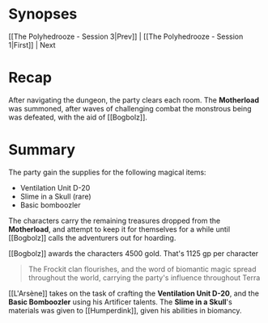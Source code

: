 # Synopses

[[The Polyhedrooze - Session 3|Prev]] | [[The Polyhedrooze - Session 1|First]] | Next

# Recap
After navigating the dungeon, the party clears each room.
The **Motherload** was summoned, after waves of challenging combat the monstrous being was defeated, with the aid of [[Bogbolz]].

# Summary
The party gain the supplies for the following magical items:
- Ventilation Unit D-20
- Slime in a Skull (rare)
- Basic bomboozler

The characters carry the remaining treasures dropped from the **Motherload**, and attempt to keep it for themselves for a while until [[Bogbolz]] calls the adventurers out for hoarding.

[[Bogbolz]] awards the characters 4500 gold. That's 1125 gp per character

> The Frockit clan flourishes,  and the word of biomantic magic spread throughout the world, carrying the party's influence throughout Terra

[[L'Arsène]] takes on the task of crafting the **Ventilation Unit D-20**, and the **Basic Bomboozler** using his Artificer talents.
The **Slime in a Skull**'s materials was given to [[Humperdink]], given his abilities in biomancy.